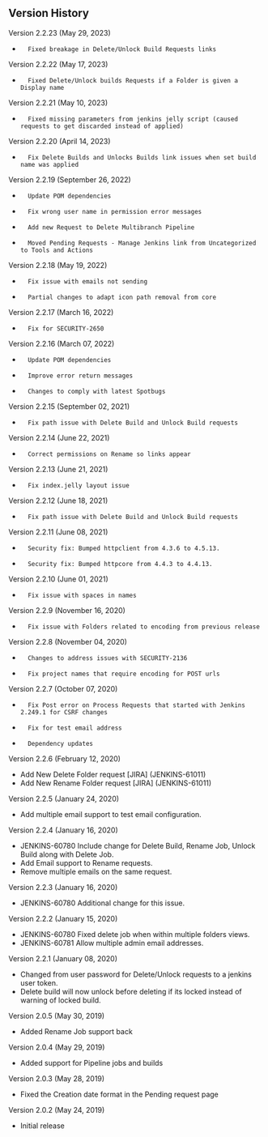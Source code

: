 
## Version History

Version 2.2.23 (May 29, 2023)

-       Fixed breakage in Delete/Unlock Build Requests links


Version 2.2.22 (May 17, 2023)

-       Fixed Delete/Unlock builds Requests if a Folder is given a Display name


Version 2.2.21 (May 10, 2023)

-		Fixed missing parameters from jenkins jelly script (caused requests to get discarded instead of applied) 


Version 2.2.20 (April 14, 2023)

-       Fix Delete Builds and Unlocks Builds link issues when set build name was applied


Version 2.2.19 (September 26, 2022)

-       Update POM dependencies
-       Fix wrong user name in permission error messages
-		Add new Request to Delete Multibranch Pipeline
-		Moved Pending Requests - Manage Jenkins link from Uncategorized to Tools and Actions


Version 2.2.18 (May 19, 2022)

-		Fix issue with emails not sending
-		Partial changes to adapt icon path removal from core       


Version 2.2.17 (March 16, 2022)

-       Fix for SECURITY-2650


Version 2.2.16 (March 07, 2022)

-       Update POM dependencies
-		Improve error return messages
-		Changes to comply with latest Spotbugs


Version 2.2.15 (September 02, 2021)

-       Fix path issue with Delete Build and Unlock Build requests


Version 2.2.14 (June 22, 2021)

-       Correct permissions on Rename so links appear


Version 2.2.13 (June 21, 2021)

-       Fix index.jelly layout issue


Version 2.2.12 (June 18, 2021)

-       Fix path issue with Delete Build and Unlock Build requests


Version 2.2.11 (June 08, 2021)

-       Security fix: Bumped httpclient from 4.3.6 to 4.5.13.
-       Security fix: Bumped httpcore from 4.4.3 to 4.4.13.


Version 2.2.10 (June 01, 2021)

-       Fix issue with spaces in names

Version 2.2.9 (November 16, 2020)

-       Fix issue with Folders related to encoding from previous release

Version 2.2.8 (November 04, 2020)

- 		Changes to address issues with SECURITY-2136
-		Fix project names that require encoding for POST urls

Version 2.2.7 (October 07, 2020)

-       Fix Post error on Process Requests that started with Jenkins 2.249.1 for CSRF changes
-       Fix for test email address
-       Dependency updates

Version 2.2.6 (February 12, 2020)

-	Add New Delete Folder request [JIRA] (JENKINS-61011)
-	Add New Rename Folder request [JIRA] (JENKINS-61011)

Version 2.2.5 (January 24, 2020)

-	Add multiple email support to test email configuration.

Version 2.2.4 (January 16, 2020)

-	JENKINS-60780 Include change for Delete Build, Rename Job, Unlock Build along with Delete Job.
-	Add Email support to Rename requests.
-	Remove multiple emails on the same request.

Version 2.2.3 (January 16, 2020)

-	JENKINS-60780 Additional change for this issue.

Version 2.2.2 (January 15, 2020)

-	JENKINS-60780 Fixed delete job when within multiple folders views.
-	JENKINS-60781 Allow multiple admin email addresses.

Version 2.2.1 (January 08, 2020)

-	Changed from user password for Delete/Unlock requests to a jenkins user token.
-	Delete build will now unlock before deleting if its locked instead of warning of locked build.

Version 2.0.5 (May 30, 2019)

-   Added Rename Job support back

Version 2.0.4 (May 29, 2019)

-   Added support for Pipeline jobs and builds

Version 2.0.3 (May 28, 2019)

-   Fixed the Creation date format in the Pending request page

Version 2.0.2 (May 24, 2019)

-   Initial release

